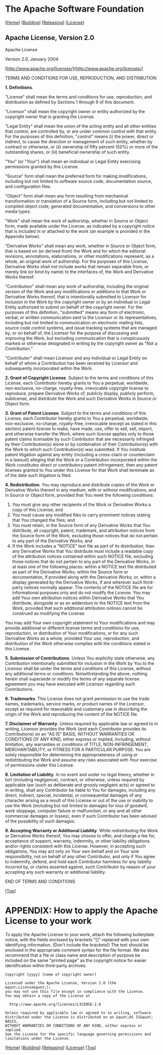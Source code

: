 # <a id="top"></a>The Apache Software Foundation

\[[Home][]]&nbsp;\[[Building][]]&nbsp;\[[Releasing][]]&nbsp;\[[License][]]

## Apache License, Version 2.0

Apache License

Version 2.0, January 2004

[http://www.apache.org/licenses/](http://www.apache.org/licenses/)

TERMS AND CONDITIONS FOR USE, REPRODUCTION, AND DISTRIBUTION

**<a name="definitions">1. Definitions</a>**.

"License" shall mean the terms and conditions for use, reproduction, and
distribution as defined by Sections 1 through 9 of this document.

"Licensor" shall mean the copyright owner or entity authorized by the
copyright owner that is granting the License.

"Legal Entity" shall mean the union of the acting entity and all other
entities that control, are controlled by, or are under common control with
that entity. For the purposes of this definition, "control" means (i) the
power, direct or indirect, to cause the direction or management of such
entity, whether by contract or otherwise, or (ii) ownership of fifty
percent (50%) or more of the outstanding shares, or (iii) beneficial
ownership of such entity.

"You" (or "Your") shall mean an individual or Legal Entity exercising
permissions granted by this License.

"Source" form shall mean the preferred form for making modifications,
including but not limited to software source code, documentation source,
and configuration files.

"Object" form shall mean any form resulting from mechanical transformation
or translation of a Source form, including but not limited to compiled
object code, generated documentation, and conversions to other media types.

"Work" shall mean the work of authorship, whether in Source or Object form,
made available under the License, as indicated by a copyright notice that
is included in or attached to the work (an example is provided in the
Appendix below).

"Derivative Works" shall mean any work, whether in Source or Object form,
that is based on (or derived from) the Work and for which the editorial
revisions, annotations, elaborations, or other modifications represent, as
a whole, an original work of authorship. For the purposes of this License,
Derivative Works shall not include works that remain separable from, or
merely link (or bind by name) to the interfaces of, the Work and Derivative
Works thereof.

"Contribution" shall mean any work of authorship, including the original
version of the Work and any modifications or additions to that Work or
Derivative Works thereof, that is intentionally submitted to Licensor for
inclusion in the Work by the copyright owner or by an individual or Legal
Entity authorized to submit on behalf of the copyright owner. For the
purposes of this definition, "submitted" means any form of electronic,
verbal, or written communication sent to the Licensor or its
representatives, including but not limited to communication on electronic
mailing lists, source code control systems, and issue tracking systems that
are managed by, or on behalf of, the Licensor for the purpose of discussing
and improving the Work, but excluding communication that is conspicuously
marked or otherwise designated in writing by the copyright owner as "Not a
Contribution."

"Contributor" shall mean Licensor and any individual or Legal Entity on
behalf of whom a Contribution has been received by Licensor and
subsequently incorporated within the Work.

**<a name="copyright">2. Grant of Copyright License</a>**. Subject to the
terms and conditions of this License, each Contributor hereby grants to You
a perpetual, worldwide, non-exclusive, no-charge, royalty-free, irrevocable
copyright license to reproduce, prepare Derivative Works of, publicly
display, publicly perform, sublicense, and distribute the Work and such
Derivative Works in Source or Object form.

**<a name="patent">3. Grant of Patent License</a>**. Subject to the terms
and conditions of this License, each Contributor hereby grants to You a
perpetual, worldwide, non-exclusive, no-charge, royalty-free, irrevocable
(except as stated in this section) patent license to make, have made, use,
offer to sell, sell, import, and otherwise transfer the Work, where such
license applies only to those patent claims licensable by such Contributor
that are necessarily infringed by their Contribution(s) alone or by
combination of their Contribution(s) with the Work to which such
Contribution(s) was submitted. If You institute patent litigation against
any entity (including a cross-claim or counterclaim in a lawsuit) alleging
that the Work or a Contribution incorporated within the Work constitutes
direct or contributory patent infringement, then any patent licenses
granted to You under this License for that Work shall terminate as of the
date such litigation is filed.

**<a name="redistribution">4. Redistribution</a>**. You may reproduce and
distribute copies of the Work or Derivative Works thereof in any medium,
with or without modifications, and in Source or Object form, provided that
You meet the following conditions:

1.  You must give any other recipients of the Work or Derivative Works a
copy of this License; and
2.  You must cause any modified files to carry prominent notices stating
that You changed the files; and
3.  You must retain, in the Source form of any Derivative Works that You
distribute, all copyright, patent, trademark, and attribution notices from
the Source form of the Work, excluding those notices that do not pertain to
any part of the Derivative Works; and
4.  If the Work includes a "NOTICE" text file as part of its distribution,
then any Derivative Works that You distribute must include a readable copy
of the attribution notices contained within such NOTICE file, excluding
those notices that do not pertain to any part of the Derivative Works, in
at least one of the following places: within a NOTICE text file distributed
as part of the Derivative Works; within the Source form or documentation,
if provided along with the Derivative Works; or, within a display generated
by the Derivative Works, if and wherever such third-party notices normally
appear. The contents of the NOTICE file are for informational purposes only
and do not modify the License. You may add Your own attribution notices
within Derivative Works that You distribute, alongside or as an addendum to
the NOTICE text from the Work, provided that such additional attribution
notices cannot be construed as modifying the License.

You may add Your own copyright statement to Your modifications and may
provide additional or different license terms and conditions for use,
reproduction, or distribution of Your modifications, or for any such
Derivative Works as a whole, provided Your use, reproduction, and
distribution of the Work otherwise complies with the conditions stated in
this License.

**<a name="contributions">5. Submission of Contributions</a>**. Unless You
explicitly state otherwise, any Contribution intentionally submitted for
inclusion in the Work by You to the Licensor shall be under the terms and
conditions of this License, without any additional terms or conditions.
Notwithstanding the above, nothing herein shall supersede or modify the
terms of any separate license agreement you may have executed with Licensor
regarding such Contributions.

**<a name="trademarks">6. Trademarks</a>**. This License does not grant
permission to use the trade names, trademarks, service marks, or product
names of the Licensor, except as required for reasonable and customary use
in describing the origin of the Work and reproducing the content of the
NOTICE file.

**<a name="no-warranty">7. Disclaimer of Warranty</a>**. Unless required by
applicable law or agreed to in writing, Licensor provides the Work (and
each Contributor provides its Contributions) on an "AS IS" BASIS, WITHOUT
WARRANTIES OR CONDITIONS OF ANY KIND, either express or implied, including,
without limitation, any warranties or conditions of TITLE,
NON-INFRINGEMENT, MERCHANTABILITY, or FITNESS FOR A PARTICULAR PURPOSE. You
are solely responsible for determining the appropriateness of using or
redistributing the Work and assume any risks associated with Your exercise
of permissions under this License.

**<a name="no-liability">8. Limitation of Liability</a>**. In no event and
under no legal theory, whether in tort (including negligence), contract, or
otherwise, unless required by applicable law (such as deliberate and
grossly negligent acts) or agreed to in writing, shall any Contributor be
liable to You for damages, including any direct, indirect, special,
incidental, or consequential damages of any character arising as a result
of this License or out of the use or inability to use the Work (including
but not limited to damages for loss of goodwill, work stoppage, computer
failure or malfunction, or any and all other commercial damages or losses),
even if such Contributor has been advised of the possibility of such
damages.

**<a name="additional">9. Accepting Warranty or Additional Liability</a>**.
While redistributing the Work or Derivative Works thereof, You may choose
to offer, and charge a fee for, acceptance of support, warranty, indemnity,
or other liability obligations and/or rights consistent with this License.
However, in accepting such obligations, You may act only on Your own behalf
and on Your sole responsibility, not on behalf of any other Contributor,
and only if You agree to indemnify, defend, and hold each Contributor
harmless for any liability incurred by, or claims asserted against, such
Contributor by reason of your accepting any such warranty or additional
liability.

END OF TERMS AND CONDITIONS

\[[Top][]]

# APPENDIX: How to apply the Apache License to your work

To apply the Apache License to your work, attach the following boilerplate
notice, with the fields enclosed by brackets "[]" replaced with your own
identifying information. (Don't include the brackets!) The text should be
enclosed in the appropriate comment syntax for the file format. We also
recommend that a file or class name and description of purpose be included
on the same "printed page" as the copyright notice for easier
identification within third-party archives.

```
Copyright [yyyy] [name of copyright owner]

Licensed under the Apache License, Version 2.0 (the &quot;License&quot;);
you may not use this file except in compliance with the License.
You may obtain a copy of the License at

  http://www.apache.org/licenses/LICENSE-2.0

Unless required by applicable law or agreed to in writing, software
distributed under the License is distributed on an &quot;AS IS&quot; BASIS,
WITHOUT WARRANTIES OR CONDITIONS OF ANY KIND, either express or implied.
See the License for the specific language governing permissions and
limitations under the License.
```

\[[Home][]]&nbsp;\[[Building][]]&nbsp;\[[Releasing][]]&nbsp;\[[License][]]&nbsp;\[[Top][]]

<!-- Links -->

[Home]: <./README.md> "Home"
[Building]: <./BUILDING.md> "Building Hamcrest Next Deed"
[Releasing]: <./RELEASING.md> "Building Hamcrest Next Deed"
[License]: <./LICENSE.md> "License of Hamcrest Next Deed"
[Top]: <#top>
